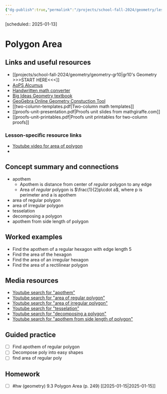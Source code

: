 ```yaml
---
{"dg-publish":true,"permalink":"/projects/school-fall-2024/geometry/lessons/polygon-area/"}
---
```



 [scheduled:: 2025-01-13] 

#  Polygon Area

## Links and useful resources 

- [[projects/school-fall-2024/geometry/geometry-gr10\|gr10's Geometry >>>START HERE<<<]]
- [AoPS Alcumus](https://artofproblemsolving.com/alcumus)
- [Handwritten math converter](https://webdemo.myscript.com/views/math/index.html#)
- [Big Ideas Geometry textbook](https://bim.easyaccessmaterials.com/?level=12)
- [GeoGebra Online Geometry Constuction Tool](https://www.geogebra.org/geometry?lang=en/)
- [[two-column-templates.pdf|Two-column math templates]]
- [[proofs-unit-presentation.pdf|Proofs unit slides from mathgiraffe.com]]
- [[proofs-unit-printables.pdf|Proofs unit printables for two-column proofs]]


### Lesson-specific resource links


- [Youtube video for area of polygon](https://www.youtube.com/watch?v=ZdKRzt6pT60) 
-  


## Concept summary and connections


- apothem 
    - Apothem is distance from center of *regular* polygon to any edge
    - Area of *regular* polygon is $\frac{1}{2}p\cdot a$, where p is perimeter and a is apothem
- area of regular polygon 
- area of irregular polygon 
- tesselation 
- decomposing a polygon 
- apothem from side length of polygon 

## Worked examples

- Find the apothem of a regular hexagon with edge length 5
- Find the area of the hexagon
- Find the area of an irregular hexagon
- Find the area of a rectilinear polygon

## Media resources

- [Youtube search for "apothem"](https://www.youtube.com/results?search_query=apothem) 
- [Youtube search for "area of regular polygon"](https://www.youtube.com/results?search_query=area%20of%20regular%20polygon) 
- [Youtube search for "area of irregular polygon"](https://www.youtube.com/results?search_query=area%20of%20irregular%20polygon) 
- [Youtube search for "tesselation"](https://www.youtube.com/results?search_query=tesselation) 
- [Youtube search for "decomposing a polygon"](https://www.youtube.com/results?search_query=decomposing%20a%20polygon) 
- [Youtube search for "apothem from side length of polygon"](https://www.youtube.com/results?search_query=apothem%20from%20side%20length%20of%20polygon) 

## Guided practice


- [ ] Find apothem of regular polygon
- [ ] Decompose poly into easy shapes
- [ ] find area of regular poly

## Homework

- [ ] #hw (geometry) 9.3 Polygon Area  (p. 249) [[2025-01-15\|2025-01-15]] 
